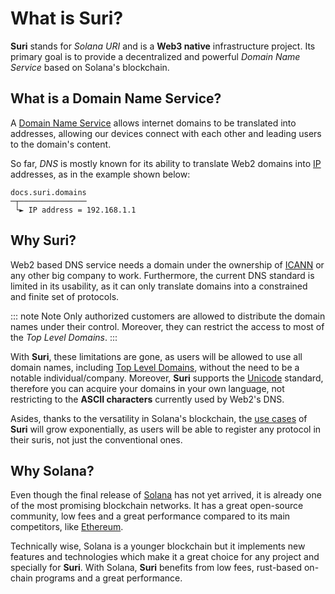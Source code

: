 # What is Suri?

**Suri** stands for _Solana URI_ and is a **Web3 native** infrastructure project. Its primary goal is to provide a
decentralized and powerful _Domain Name Service_ based on Solana's blockchain.

## What is a Domain Name Service?

A [Domain Name Service](https://en.wikipedia.org/wiki/Domain_Name_System) allows internet domains to be translated into
addresses, allowing our devices connect with each other and leading users to the domain's content.

So far, _DNS_ is mostly known for its ability to translate Web2 domains
into [IP](https://en.wikipedia.org/wiki/Internet_Protocol) addresses, as in the example shown below:

```:no-line-numbers
docs.suri.domains
─┬─────────────── 
 └► IP address = 192.168.1.1
```

## Why Suri?

Web2 based DNS service needs a domain under the ownership of [ICANN](https://www.icann.org/) or any other big company
to work. Furthermore, the current DNS standard is limited in its usability, as it can only translate domains into a
constrained and finite set of protocols.

::: note Note
Only authorized customers are allowed to distribute the domain names under their control. Moreover, they can restrict
the access to most of the _Top Level Domains_.
:::

With **Suri**, these limitations are gone, as users will be allowed to use all domain names,
including [Top Level Domains][TLD], without the need to be a notable individual/company.
Moreover, **Suri** supports the [Unicode](https://unicode.org/) standard, therefore you can acquire your domains in your
own language, not restricting to the **ASCII characters** currently used by Web2's DNS.

Asides, thanks to the versatility in Solana's blockchain, the [use cases](/use-cases) of **Suri** will grow
exponentially, as users will be able to register any protocol in their suris, not just the conventional ones.

## Why Solana?

Even though the final release of [Solana](https://solana.com) has not yet arrived, it is already one of the most
promising blockchain networks. It has a great open-source community, low fees and a great performance compared to its
main competitors, like [Ethereum](https://ethereum.org/).

Technically wise, Solana is a younger blockchain but it implements new features and technologies which make it a great
choice for any project and specially for **Suri**. With Solana, **Suri** benefits from low fees, rust-based on-chain
programs and a great performance.

[TLD]: https://en.wikipedia.org/wiki/Top-level_domain